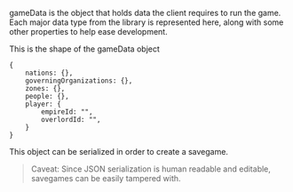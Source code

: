 gameData is the object that holds data the client requires to run the game. Each major data type from the library is represented here, along with some other properties to help ease development.

This is the shape of the gameData object

```
{
    nations: {},
    governingOrganizations: {},
    zones: {},
    people: {},
    player: {
        empireId: "",
        overlordId: "",
    }
}
```

This object can be serialized in order to create a savegame.

> Caveat: Since JSON serialization is human readable and editable, savegames can be easily tampered with.
